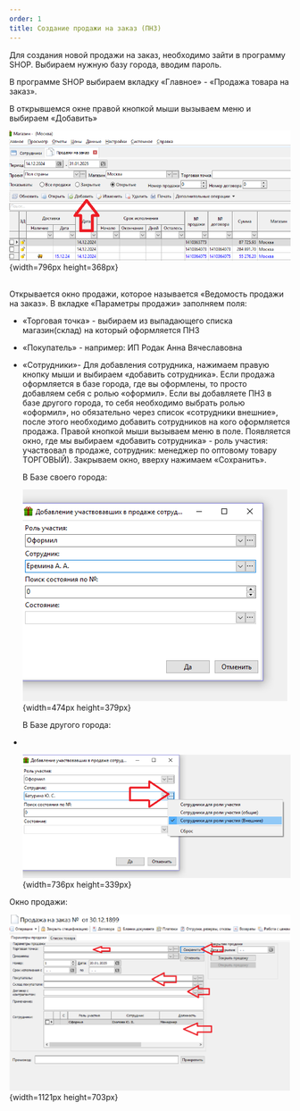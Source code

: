 ```yaml
---
order: 1
title: Создание продажи на заказ (ПНЗ)
---
```


Для создания новой продажи на заказ, необходимо зайти в программу SHOP. Выбираем нужную базу города, вводим пароль.

В программе SHOP выбираем вкладку «Главное» - «Продажа товара на заказ».

В открывшемся окне правой кнопкой мыши вызываем меню и выбираем «Добавить»

![](./sozdanie-pnz.png){width=796px height=368px}

\
Открывается окно продажи, которое называется «Ведомость продажи на заказ». В вкладке «Параметры продажи» заполняем поля:

-  «Торговая точка» - выбираем из выпадающего списка магазин(склад) на который оформляется ПНЗ

-  «Покупатель» - например: ИП Родак Анна Вячеславовна

-  «Сотрудники»- Для добавления сотрудника, нажимаем правую кнопку мыши и выбираем «добавить сотрудника». Если продажа оформляется в базе города, где вы оформлены, то просто добавляем себя с ролью «оформил». Если вы добавляете ПНЗ в базе другого города, то себя необходимо выбрать ролью «оформил», но обязательно через список «сотрудники внешние», после этого необходимо добавить сотрудников на кого оформляется продажа. Правой кнопкой мыши вызываем меню в поле. Появляется окно, где мы выбираем «добавить сотрудника» - роль участия: участвовал в продаже, сотрудник: менеджер по оптовому товару ТОРГОВЫЙ). Закрываем окно, вверху нажимаем «Сохранить».

   В Базе своего города:

   ![](./sozdanie-pnz-2.png){width=474px height=379px}

    В Базе другого города:

-   

   ![](./sozdanie-pnz-3.png){width=736px height=339px}

   

   

Окно продажи:

![](./sozdanie-pnz-4.png){width=1121px height=703px}